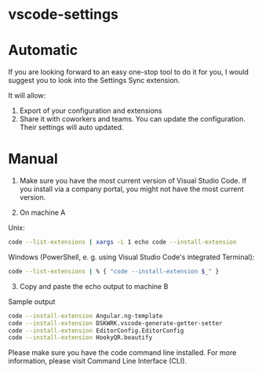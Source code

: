 # vscode-settings

# Automatic

If you are looking forward to an easy one-stop tool to do it for you, I would suggest you to look into the Settings Sync extension.

It will allow:

1) Export of your configuration and extensions
2) Share it with coworkers and teams. You can update the configuration. Their settings will auto updated.

# Manual

1) Make sure you have the most current version of Visual Studio Code. If you install via a company portal, you might not have the most current version.

2) On machine A

 Unix:
  
```bash
code --list-extensions | xargs -L 1 echo code --install-extension
```

 Windows (PowerShell, e. g. using Visual Studio Code's integrated Terminal):

```bash
code --list-extensions | % { "code --install-extension $_" }
```

3) Copy and paste the echo output to machine B

Sample output

```bash
code --install-extension Angular.ng-template
code --install-extension DSKWRK.vscode-generate-getter-setter
code --install-extension EditorConfig.EditorConfig
code --install-extension HookyQR.beautify
```

Please make sure you have the code command line installed. For more information, please visit Command Line Interface (CLI).
